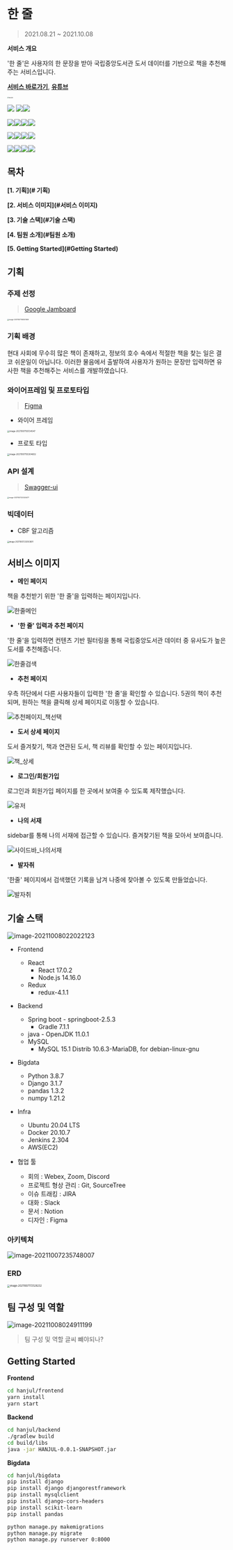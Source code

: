 # 한 줄

> 2021.08.21 ~ 2021.10.08

**서비스 개요**

'한 줄'은 사용자의 한 문장을 받아 국립중앙도서관 도서 데이터를 기반으로 책을 추천해주는 서비스입니다.

**[서비스 바로가기](http://j5a301.p.ssafy.io/)**, **[유튜브](https://youtu.be/f_21cImpouk)**

<img src="md-images/hanjulie.jpg" alt="hanjulie" style="zoom:20%;" />

<img src=https://img.shields.io/badge/react-17.0.2-blue /> <img src="https://img.shields.io/badge/redux-4.1.1-blue" /><img src="https://img.shields.io/badge/node.js-14.16.0-blue" />

<img src="https://img.shields.io/badge/springboot-2.5.3-green" /><img src="https://img.shields.io/badge/gradle-7.1.1-green" /><img src="https://img.shields.io/badge/java-11.0.1-green" /><img src="https://img.shields.io/badge/mariadb-15.1-green" />

<img src="https://img.shields.io/badge/python-3.8.7-yellow" /><img src="https://img.shields.io/badge/django-3.1.7-yellow" /><img src="https://img.shields.io/badge/pandas-1.3.2-yellow" /><img src="https://img.shields.io/badge/numpy-1.21.2-yellow" />

<img src="https://img.shields.io/badge/ubuntu_lts-15.4-red" /><img src="https://img.shields.io/badge/docker-20.10.7-red" /><img src="https://img.shields.io/badge/jenkins-2.304-red" /><img src="https://img.shields.io/badge/aws-ec2-red" />






## 목차

**[1. 기획](# 기획)**

**[2. 서비스 이미지](#서비스 이미지)**

**[3. 기술 스택](#기술 스택)**

**[4. 팀원 소개](#팀원 소개)**

**[5. Getting Started](#Getting Started)**



## 기획

### 주제 선정

> [Google Jamboard](https://jamboard.google.com/d/1kRIxICsBSVMsb5uYEP9tDMYCeKyvlRgQcNkyqWhg9xE/viewer?f=1)

<img src="md-images/image-20211007160501659.png" alt="image-20211007160501659" style="zoom: 25%;" />



### 기획 배경

현대 사회에 무수히 많은 책이 존재하고, 정보의 호수 속에서 적절한 책을 찾는 일은 결코 쉬운일이 아닙니다. 이러한 물음에서 출발하여 사용자가 원하는 문장만 입력하면 유사한 책을 추천해주는 서비스를 개발하였습니다.



### 와이어프레임 및 프로토타입

> [Figma](https://www.figma.com/file/afEKV3pu1AIR3NbokgLfDk/Untitled?node-id=106%3A3)

* 와이어 프레임

<img src="md-images/image-20211007155134547.png" alt="image-20211007155134547" style="zoom: 33%;" />



* 프로토 타입

<img src="md-images/image-20211007155304602.png" alt="image-20211007155304602" style="zoom:33%;" />



### API 설계

> [Swagger-ui]()

<img src="md-images/image-20211007232524477.png" alt="image-20211007232524477" style="zoom: 25%;" />





### 빅데이터

* CBF 알고리즘

<img src="md-images/image-20211007232053691.png" alt="image-20211007232053691" style="zoom: 30%;" />





## 서비스 이미지

* **메인 페이지**

책을 추천받기 위한 '한 줄'을 입력하는 페이지입니다.

![한줄메인](md-images/%ED%95%9C%EC%A4%84%EB%A9%94%EC%9D%B8.gif)



* **'한 줄' 입력과 추천 페이지**

'한 줄'을 입력하면 컨텐츠 기반 필터링을 통해 국립중앙도서관 데이터 중 유사도가 높은 도서를 추천해줍니다.

![한줄검색](md-images/%ED%95%9C%EC%A4%84%EA%B2%80%EC%83%89.gif)



* **추천 페이지**

우측 하단에서 다른 사용자들이 입력한 '한 줄'을 확인할 수 있습니다.
5권의 책이 추천되며, 원하는 책을 클릭해 상세 페이지로 이동할 수 있습니다.

![추천페이지_책선택](md-images/%EC%B6%94%EC%B2%9C%ED%8E%98%EC%9D%B4%EC%A7%80_%EC%B1%85%EC%84%A0%ED%83%9D.gif)



* **도서 상세 페이지**

도서 즐겨찾기, 책과 연관된 도서, 책 리뷰를 확인할 수 있는 페이지입니다.

![책_상세](md-images/%EC%B1%85_%EC%83%81%EC%84%B8.gif)



* **로그인/회원가입**

로그인과 회원가입 페이지를 한 곳에서 보여줄 수 있도록 제작했습니다.

![유저](md-images/%EC%9C%A0%EC%A0%80.gif)



* **나의 서재**

sidebar를 통해 나의 서재에 접근할 수 있습니다.
즐겨찾기된 책을 모아서 보여줍니다.

![사이드바_나의서재](md-images/%EC%82%AC%EC%9D%B4%EB%93%9C%EB%B0%94_%EB%82%98%EC%9D%98%EC%84%9C%EC%9E%AC.gif)



* **발자취**

'한줄' 페이지에서 검색했던 기록을 남겨 나중에 찾아볼 수 있도록 만들었습니다.

![발자취](md-images/%EB%B0%9C%EC%9E%90%EC%B7%A8.gif)



## 기술 스택

![image-20211008022022123](md-images/image-20211008022022123.png)



* Frontend
  * React
    * React 17.0.2
    * Node.js 14.16.0
  * Redux
    * redux-4.1.1
* Backend
  * Spring boot - springboot-2.5.3
    * Gradle 7.1.1
  * java - OpenJDK 11.0.1
  * MySQL
    * MySQL 15.1 Distrib 10.6.3-MariaDB, for debian-linux-gnu
* Bigdata
  * Python 3.8.7
  * Django 3.1.7
  * pandas 1.3.2
  * numpy 1.21.2
* Infra
  * Ubuntu 20.04 LTS
  * Docker 20.10.7
  * Jenkins 2.304
  * AWS(EC2)
  
* 협업 툴
  * 회의 : Webex, Zoom, Discord
  * 프로젝트 형상 관리 : Git, SourceTree
  * 이슈 트래킹 : JIRA
  * 대화 : Slack
  * 문서 : Notion
  * 디자인 : Figma



### 아키텍쳐

![image-20211007235748007](md-images/image-20211007235748007.png)



### ERD

<img src="md-images/image-20211007172528232.png" alt="image-20211007172528232" style="zoom:40%;" />





## 팀 구성 및 역할

![image-20211008024911199](md-images/image-20211008024911199.png)

> 팀 구성 및 역할 글씨 뺴야되나?



## Getting Started

**Frontend**

```sh
cd hanjul/frontend
yarn install
yarn start
```

**Backend**

```sh
cd hanjul/backend
./gradlew build
cd build/libs
java -jar HANJUL-0.0.1-SNAPSHOT.jar
```

**Bigdata**

```sh
cd hanjul/bigdata
pip install django
pip install django djangorestframework
pip install mysqlclient
pip install django-cors-headers
pip install scikit-learn
pip install pandas

python manage.py makemigrations
python manage.py migrate
python manage.py runserver 0:8000
```

